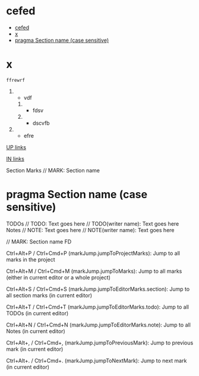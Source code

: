 # cefed
<!-- TOC -->

- [cefed](#cefed)
- [x](#x)
- [pragma Section name (case sensitive)](#pragma-section-name-case-sensitive)

<!-- /TOC -->


# x


```
ffrewrf
```


1. * vdf
   1. * fdsv
   2. * dscvfb
2. * efre  

[UP links](..\Link_up_file.md)

[IN links](In_To_In_Catalogs\Inner_linc.md)    

Section Marks
// MARK: Section name
# pragma Section name (case sensitive)
TODOs
// TODO: Text goes here
// TODO(writer name): Text goes here
Notes
// NOTE: Text goes here
// NOTE(writer name): Text goes here

// MARK: Section name FD

Ctrl+Alt+P / Ctrl+Cmd+P (markJump.jumpToProjectMarks): Jump to all marks in the project

Ctrl+Alt+M / Ctrl+Cmd+M (markJump.jumpToMarks): Jump to all marks (either in current editor or a whole project)

Ctrl+Alt+S / Ctrl+Cmd+S (markJump.jumpToEditorMarks.section): Jump to all section marks (in current editor)

Ctrl+Alt+T / Ctrl+Cmd+T (markJump.jumpToEditorMarks.todo): Jump to all TODOs (in current editor)

Ctrl+Alt+N / Ctrl+Cmd+N (markJump.jumpToEditorMarks.note): Jump to all Notes (in current editor)

Ctrl+Alt+, / Ctrl+Cmd+, (markJump.jumpToPreviousMark): Jump to previous mark (in current editor)

Ctrl+Alt+. / Ctrl+Cmd+. (markJump.jumpToNextMark): Jump to next mark (in current editor)